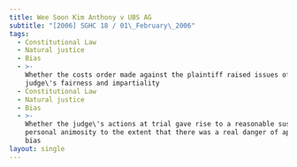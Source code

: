 ```yaml
---
title: Wee Soon Kim Anthony v UBS AG
subtitle: "[2006] SGHC 18 / 01\_February\_2006"
tags:
  - Constitutional Law
  - Natural justice
  - Bias
  - >-
    Whether the costs order made against the plaintiff raised issues of the
    judge\'s fairness and impartiality
  - Constitutional Law
  - Natural justice
  - Bias
  - >-
    Whether the judge\'s actions at trial gave rise to a reasonable suspicion of
    personal animosity to the extent that there was a real danger of apparent
    bias
layout: single
---
```


